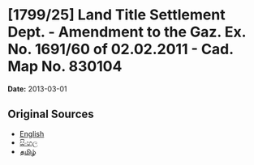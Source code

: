 # [1799/25] Land Title Settlement Dept. - Amendment to the Gaz. Ex. No. 1691/60 of 02.02.2011 - Cad. Map No. 830104

**Date:** 2013-03-01

## Original Sources

- [English](https://documents.gov.lk/view/extra-gazettes/2013/3/1799-25_E.pdf)
- [සිංහල](https://documents.gov.lk/view/extra-gazettes/2013/3/1799-25_S.pdf)
- [தமிழ்](https://documents.gov.lk/view/extra-gazettes/2013/3/1799-25_T.pdf)

